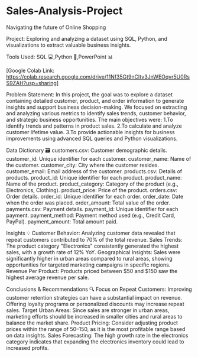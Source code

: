 # Sales-Analysis-Project
Navigating the future of Online Shopping

Project: Exploring and analyzing a dataset using SQL, Python, and visualizations to extract valuable business insights.

Tools Used:
SQL 💻,Python 🐍,PowerPoint 📊

[Google Colab Link: https://colab.research.google.com/drive/11Nf35Gt9nCltv3JnWEOqvr5U0RsS9ZAH?usp=sharing]

Problem Statement:
In this project, the goal was to explore a dataset containing detailed customer, product, and order information to generate insights and support business decision-making. We focused on extracting and analyzing various metrics to identify sales trends, customer behavior, and strategic business opportunities.
The main objectives were:
1.To identify trends and patterns in product sales.
2.To calculate and analyze customer lifetime value.
3.To provide actionable insights for business improvements using advanced SQL queries and Python visualizations.

Data Dictionary 🗃️
customers.csv: Customer demographic details.
customer_id: Unique identifier for each customer.
customer_name: Name of the customer.
customer_city: City where the customer resides.
customer_email: Email address of the customer.
products.csv: Details of products.
product_id: Unique identifier for each product.
product_name: Name of the product.
product_category: Category of the product (e.g., Electronics, Clothing).
product_price: Price of the product.
orders.csv: Order details.
order_id: Unique identifier for each order.
order_date: Date when the order was placed.
order_amount: Total value of the order.
payments.csv: Payment details.
payment_id: Unique identifier for each payment.
payment_method: Payment method used (e.g., Credit Card, PayPal).
payment_amount: Total amount paid.

Insights 💡
Customer Behavior: Analyzing customer data revealed that repeat customers contributed to 70% of the total revenue.
Sales Trends: The product category "Electronics" consistently generated the highest sales, with a growth rate of 12% YoY.
Geographical Insights: Sales were significantly higher in urban areas compared to rural areas, showing opportunities for targeted marketing campaigns in specific regions.
Revenue Per Product: Products priced between $50 and $150 saw the highest average revenue per sale.

Conclusions & Recommendations 🔍
Focus on Repeat Customers: Improving customer retention strategies can have a substantial impact on revenue. Offering loyalty programs or personalized discounts may increase repeat sales.
Target Urban Areas: Since sales are stronger in urban areas, marketing efforts should be increased in smaller cities and rural areas to balance the market share.
Product Pricing: Consider adjusting product prices within the range of $50–$150, as it is the most profitable range based on data insights.
Sales Forecasting: The high growth rate in the electronics category indicates that expanding the electronics inventory could lead to increased profits.

